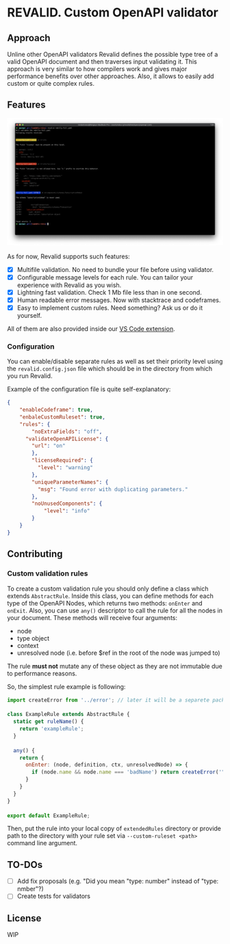 # REVALID. Custom OpenAPI validator

## Approach
Unline other OpenAPI validators Revalid defines the possible type tree of a valid OpenAPI document and then traverses input validating it. This approach is very similar to how compilers work and gives major performance benefits over other approaches. Also, it allows to easily add custom or quite complex rules.

## Features

![Revalid output screenshot](/media/screenshot-output.png)

As for now, Revalid supports such features:

- [x] Multifile validation. No need to bundle your file before using validator.
- [x] Configurable message levels for each rule. You can tailor your experience with Revalid as you wish.
- [x] Lightning fast validation. Check 1 Mb file less than in one second.
- [x] Human readable error messages. Now with stacktrace and codeframes.
- [x] Easy to implement custom rules. Need something? Ask us or do it yourself.

All of them are also provided inside our [VS Code extension](https://redoc.ly).

### Configuration

You can enable/disable separate rules as well as set their priority level using the `revalid.config.json` file which should be in the directory from which you run Revalid.

Example of the configuration file is quite self-explanatory:

```json
{
    "enableCodeframe": true,
    "enbaleCustomRuleset": true,
    "rules": {
    	"noExtraFields": "off",
      "validateOpenAPILicense": {
        "url": "on"
        },
        "licenseRequired": {
          "level": "warning"
        },
        "uniqueParameterNames": {
          "msg": "Found error with duplicating parameters."
        },
        "noUnusedComponents": {
            "level": "info"
        }
    }
}
```

## Contributing

### Custom validation rules

To create a custom validation rule you should only define a class which extends `AbstractRule`. Inside this class, you can define methods for each type of the OpenAPI Nodes, which returns two methods: `onEnter` and `onExit`. Also, you can use `any()` descriptor to call the rule for all the nodes in your document. These methods will receive four arguments:
- node
- type object
- context
- unresolved node (i.e. before $ref in the root of the node was jumped to)

The rule **must not** mutate any of these object as they are not immutable due to performance reasons.

So, the simplest rule example is following:

```js
import createError from '../error'; // later it will be a separete package: @revalid/rules

class ExampleRule extends AbstractRule {
  static get ruleName() {
    return 'exampleRule';
  }

  any() {
    return {
      onEnter: (node, definition, ctx, unresolvedNode) => {
        if (node.name && node.name === 'badName') return createError('"badName" is invalid value for "name" field', node, ctx, 'value', this.config.level);
      }
    }
  }
}

export default ExampleRule;
```

Then, put the rule into your local copy of `extendedRules` directory or provide path to the directory with your rule set via `--custom-ruleset <path>` command line argument.

## TO-DOs

- [ ] Add fix proposals (e.g. "Did you mean "type: number" instead of "type: nmber"?)
- [ ] Create tests for validators

## License

WIP